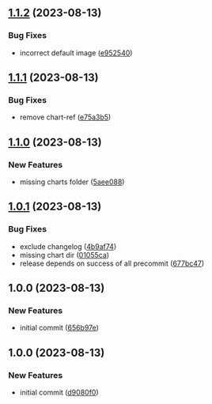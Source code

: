 ## [1.1.2](https://github.com/AtomiCloud/label-kubefwd/compare/v1.1.1...v1.1.2) (2023-08-13)


### Bug Fixes

* incorrect default image ([e952540](https://github.com/AtomiCloud/label-kubefwd/commit/e952540277b0b9edd84fbefac2c3ad4b42487702))

## [1.1.1](https://github.com/AtomiCloud/label-kubefwd/compare/v1.1.0...v1.1.1) (2023-08-13)


### Bug Fixes

* remove chart-ref ([e75a3b5](https://github.com/AtomiCloud/label-kubefwd/commit/e75a3b53d51b984f82d27d2b9a034cf3a7b50370))

## [1.1.0](https://github.com/AtomiCloud/label-kubefwd/compare/v1.0.1...v1.1.0) (2023-08-13)


### New Features

* missing charts folder ([5aee088](https://github.com/AtomiCloud/label-kubefwd/commit/5aee088f3d42e473c6a294b266012541e9ab2aa8))

## [1.0.1](https://github.com/AtomiCloud/label-kubefwd/compare/v1.0.0...v1.0.1) (2023-08-13)


### Bug Fixes

* exclude changelog ([4b9af74](https://github.com/AtomiCloud/label-kubefwd/commit/4b9af74f67de94511c7b0b4b521d2f53fa226fb7))
* missing chart dir ([01055ca](https://github.com/AtomiCloud/label-kubefwd/commit/01055cabda8c0722fedda76f8ca61bbb638eb552))
* release depends on success of all precommit ([677bc47](https://github.com/AtomiCloud/label-kubefwd/commit/677bc47dfb871e03a8bb02a341a60cdc0f272c20))

## 1.0.0 (2023-08-13)


### New Features

* initial commit ([656b97e](https://github.com/AtomiCloud/label-kubefwd/commit/656b97e88eb7716ca4e2e7bb554815c5760fa61c))

## 1.0.0 (2023-08-13)

### New Features

- initial commit ([d9080f0](https://github.com/AtomiCloud/kubefwd-labeler/commit/d9080f09b9de2e21bb5b5e13394e1fcb862c4f07))
